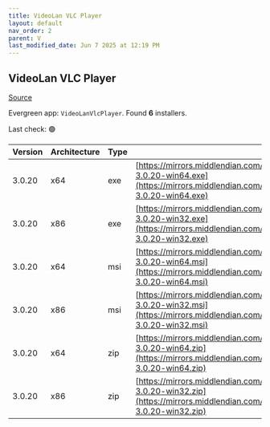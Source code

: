 ```yaml
---
title: VideoLan VLC Player 
layout: default
nav_order: 2
parent: V
last_modified_date: Jun 7 2025 at 12:19 PM
---
```


## VideoLan VLC Player 

[Source](https://www.videolan.org/vlc/)

Evergreen app: `VideoLanVlcPlayer`. Found **6** installers.

Last check: 🟢

| Version | Architecture | Type | URI                                                                                                                                                                      |
| ------- | ------------ | ---- | ------------------------------------------------------------------------------------------------------------------------------------------------------------------------ |
| 3.0.20  | x64          | exe  | [https://mirrors.middlendian.com/pub/videolan/vlc/3.0.20/win64/vlc-3.0.20-win64.exe](https://mirrors.middlendian.com/pub/videolan/vlc/3.0.20/win64/vlc-3.0.20-win64.exe) |
| 3.0.20  | x86          | exe  | [https://mirrors.middlendian.com/videolan/vlc/3.0.20/win32/vlc-3.0.20-win32.exe](https://mirrors.middlendian.com/videolan/vlc/3.0.20/win32/vlc-3.0.20-win32.exe)         |
| 3.0.20  | x64          | msi  | [https://mirrors.middlendian.com/pub/videolan/vlc/3.0.20/win64/vlc-3.0.20-win64.msi](https://mirrors.middlendian.com/pub/videolan/vlc/3.0.20/win64/vlc-3.0.20-win64.msi) |
| 3.0.20  | x86          | msi  | [https://mirrors.middlendian.com/videolan/vlc/3.0.20/win32/vlc-3.0.20-win32.msi](https://mirrors.middlendian.com/videolan/vlc/3.0.20/win32/vlc-3.0.20-win32.msi)         |
| 3.0.20  | x64          | zip  | [https://mirrors.middlendian.com/pub/videolan/vlc/3.0.20/win64/vlc-3.0.20-win64.zip](https://mirrors.middlendian.com/pub/videolan/vlc/3.0.20/win64/vlc-3.0.20-win64.zip) |
| 3.0.20  | x86          | zip  | [https://mirrors.middlendian.com/videolan/vlc/3.0.20/win32/vlc-3.0.20-win32.zip](https://mirrors.middlendian.com/videolan/vlc/3.0.20/win32/vlc-3.0.20-win32.zip)         |
